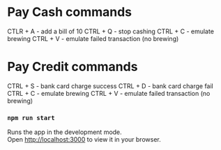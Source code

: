 # Pay Cash commands

CTLR + A - add a bill of 10
CTRL + Q - stop cashing
CTRL + C - emulate brewing
CTRL + V - emulate failed transaction (no brewing)

# Pay Credit commands
CTRL + S - bank card charge success
CTRL + D - bank card charge fail
CTRL + C - emulate brewing
CTRL + V - emulate failed transaction (no brewing)

### `npm run start`

Runs the app in the development mode.\
Open [http://localhost:3000](http://localhost:3000) to view it in your browser.



